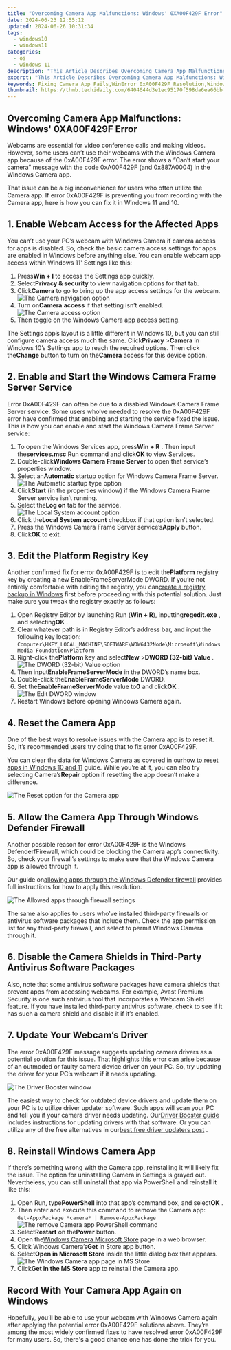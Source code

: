 ```yaml
---
title: "Overcoming Camera App Malfunctions: Windows' 0XA00F429F Error"
date: 2024-06-23 12:55:12
updated: 2024-06-26 10:31:34
tags:
  - windows10
  - windows11
categories:
  - os
  - windows 11
description: "This Article Describes Overcoming Camera App Malfunctions: Windows' 0XA00F429F Error"
excerpt: "This Article Describes Overcoming Camera App Malfunctions: Windows' 0XA00F429F Error"
keywords: Fixing Camera App Fails,WinError 0xA00F429F Resolution,Windows Camera Glitch Help,Overcoming Windows 0X Error,Solving Xbox Freeze in OS,Troubleshoot Windows Camera Issue,Avoiding Photo App Crashes Win-OS
thumbnail: https://thmb.techidaily.com/6404644d3e1ec95170f598da6ea66bbff597c34cc3f9580cc8d7755b3643dcab.png
---
```


## Overcoming Camera App Malfunctions: Windows' 0XA00F429F Error

 Webcams are essential for video conference calls and making videos. However, some users can’t use their webcams with the Windows Camera app because of the 0xA00F429F error. The error shows a “Can’t start your camera” message with the code 0xA00F429F (and 0x887A0004) in the Windows Camera app.

 That issue can be a big inconvenience for users who often utilize the Camera app. If error 0xA00F429F is preventing you from recording with the Camera app, here is how you can fix it in Windows 11 and 10.

## 1\. Enable Webcam Access for the Affected Apps

 You can’t use your PC’s webcam with Windows Camera if camera access for apps is disabled. So, check the basic camera access settings for apps are enabled in Windows before anything else. You can enable webcam app access within Windows 11' Settings like this:

1. Press**Win + I** to access the Settings app quickly.
2. Select**Privacy & security** to view navigation options for that tab.
3. Click**Camera** to go to bring up the app access settings for the webcam.  
![The Camera navigation option](https://static1.makeuseofimages.com/wordpress/wp-content/uploads/2023/01/camera-navigation-option2.jpg)
4. Turn on**Camera** **access** if that setting isn’t enabled.  
![The Camera access option](https://static1.makeuseofimages.com/wordpress/wp-content/uploads/2023/01/camera-access-option.jpg)
5. Then toggle on the Windows Camera app access setting.

 The Settings app’s layout is a little different in Windows 10, but you can still configure camera access much the same. Click**Privacy** \>**Camera** in Windows 10’s Settings app to reach the required options. Then click the**Change** button to turn on the**Camera** access for this device option.

## 2\. Enable and Start the Windows Camera Frame Server Service

 Error 0xA00F429F can often be due to a disabled Windows Camera Frame Server service. Some users who’ve needed to resolve the 0xA00F429F error have confirmed that enabling and starting the service fixed the issue. This is how you can enable and start the Windows Camera Frame Server service:

1. To open the Windows Services app, press**Win + R** . Then input the**services.msc** Run command and click**OK** to view Services.
2. Double-click**Windows Camera Frame Server** to open that service’s properties window.
3. Select an**Automatic** startup option for Windows Camera Frame Server.  
![The Automatic startup type option](https://static1.makeuseofimages.com/wordpress/wp-content/uploads/2023/01/automatic-option-1.jpg)
4. Click**Start** (in the properties window) if the Windows Camera Frame Server service isn’t running.
5. Select the**Log on** tab for the service.  
![The Local System account option](https://static1.makeuseofimages.com/wordpress/wp-content/uploads/2023/01/local-system-account-option.jpg)
6. Click the**Local System account** checkbox if that option isn’t selected.
7. Press the Windows Camera Frame Server service’s**Apply** button.
8. Click**OK** to exit.

## 3\. Edit the Platform Registry Key

 Another confirmed fix for error 0xA00F429F is to edit the**Platform** registry key by creating a new EnableFrameServerMode DWORD. If you’re not entirely comfortable with editing the registry, you can[create a registry backup in Windows](https://www.makeuseof.com/tag/backup-restore-windows-registry/) first before proceeding with this potential solution. Just make sure you tweak the registry exactly as follows:

1. Open Registry Editor by launching Run (**Win + R**), inputting**regedit.exe** , and selecting**OK** .
2. Clear whatever path is in Registry Editor’s address bar, and input the following key location:  
`Computer\HKEY_LOCAL_MACHINE\SOFTWARE\WOW6432Node\Microsoft\Windows Media Foundation\Platform`
3. Right-click the**Platform** key and select**New** \>**DWORD (32-bit) Value** .  
![The DWORD (32-bit) Value option](https://static1.makeuseofimages.com/wordpress/wp-content/uploads/2023/01/enableframeservermode-dword.jpg)
4. Then input**EnableFrameServerMode** in the DWORD’s name box.
5. Double-click the**EnableFrameServerMode** DWORD.
6. Set the**EnableFrameServerMode** value to**0** and click**OK** .  
![The Edit DWORD window](https://static1.makeuseofimages.com/wordpress/wp-content/uploads/2023/01/edit-dword-value-window.jpg)
7. Restart Windows before opening Windows Camera again.

## 4\. Reset the Camera App

 One of the best ways to resolve issues with the Camera app is to reset it. So, it’s recommended users try doing that to fix error 0xA00F429F.

 You can clear the data for Windows Camera as covered in our[how to reset apps in Windows 10 and 11](https://www.makeuseof.com/windows-reset-app/) guide. While you’re at it, you can also try selecting Camera’s**Repair** option if resetting the app doesn’t make a difference.

![The Reset option for the Camera app](https://static1.makeuseofimages.com/wordpress/wp-content/uploads/2023/01/camera-reset-option.jpg)

## 5\. Allow the Camera App Through Windows Defender Firewall

 Another possible reason for error 0xA00F429F is the Windows DefenderfFirewall, which could be blocking the Camera app’s connectivity. So, check your firewall’s settings to make sure that the Windows Camera app is allowed through it.

 Our guide on[allowing apps through the Windows Defender firewall](https://www.makeuseof.com/how-to-allow-apps-windows-firewall/) provides full instructions for how to apply this resolution.

![The Allowed apps through firewall settings](https://static1.makeuseofimages.com/wordpress/wp-content/uploads/2023/01/allowed-firewall-app.jpg)

 The same also applies to users who’ve installed third-party firewalls or antivirus software packages that include them. Check the app permission list for any third-party firewall, and select to permit Windows Camera through it.

## 6\. Disable the Camera Shields in Third-Party Antivirus Software Packages

 Also, note that some antivirus software packages have camera shields that prevent apps from accessing webcams. For example, Avast Premium Security is one such antivirus tool that incorporates a Webcam Shield feature. If you have installed third-party antivirus software, check to see if it has such a camera shield and disable it if it’s enabled.

## 7\. Update Your Webcam’s Driver

 The error 0xA00F429F message suggests updating camera drivers as a potential solution for this issue. That highlights this error can arise because of an outmoded or faulty camera device driver on your PC. So, try updating the driver for your PC’s webcam if it needs updating.

![The Driver Booster window](https://static1.makeuseofimages.com/wordpress/wp-content/uploads/2023/01/driver-booster-software.jpg)

 The easiest way to check for outdated device drivers and update them on your PC is to utilize driver updater software. Such apps will scan your PC and tell you if your camera driver needs updating. Our[Driver Booster guide](https://www.makeuseof.com/update-windows-drivers-driver-booster-8/) includes instructions for updating drivers with that software. Or you can utilize any of the free alternatives in our[best free driver updaters post](https://www.makeuseof.com/windows-best-free-driver-updaters/) .

## 8\. Reinstall Windows Camera App

 If there’s something wrong with the Camera app, reinstalling it will likely fix the issue. The option for uninstalling Camera in Settings is grayed out. Nevertheless, you can still uninstall that app via PowerShell and reinstall it like this:

1. Open Run, type**PowerShell** into that app’s command box, and select**OK** .
2. Then enter and execute this command to remove the Camera app:  
`Get-AppxPackage *camera* | Remove-AppxPackage`  
![The remove Camera app PowerShell command](https://static1.makeuseofimages.com/wordpress/wp-content/uploads/2023/01/remove-camera-command.jpg)
3. Select**Restart** on the**Power** button.
4. Open the[Windows Camera Microsoft Store](https://apps.microsoft.com/store/detail/windows-camera/9WZDNCRFJBBG) page in a web browser.
5. Click Windows Camera’s**Get** in Store app button.
6. Select**Open in Microsoft Store** inside the little dialog box that appears.  
![The Windows Camera app page in MS Store](https://static1.makeuseofimages.com/wordpress/wp-content/uploads/2023/01/windows-camera-app-page.jpg)
7. Click**Get in the MS Store** app to reinstall the Camera app.

## Record With Your Camera App Again on Windows

 Hopefully, you’ll be able to use your webcam with Windows Camera again after applying the potential error 0xA00F429F solutions above. They’re among the most widely confirmed fixes to have resolved error 0xA00F429F for many users. So, there's a good chance one has done the trick for you.

<ins class="adsbygoogle"
     style="display:block"
     data-ad-format="autorelaxed"
     data-ad-client="ca-pub-7571918770474297"
     data-ad-slot="1223367746"></ins>



<ins class="adsbygoogle"
     style="display:block"
     data-ad-client="ca-pub-7571918770474297"
     data-ad-slot="8358498916"
     data-ad-format="auto"
     data-full-width-responsive="true"></ins>
